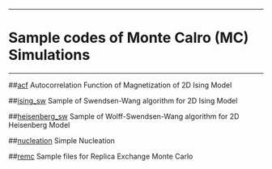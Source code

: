 ------------------------------------------------------------------------
# Sample codes of Monte Calro (MC) Simulations
------------------------------------------------------------------------
##[acf](acf)
Autocorrelation Function of Magnetization of 2D Ising Model

##[ising_sw](ising_sw)
Sample of Swendsen-Wang algorithm for 2D Ising Model

##[heisenberg_sw](heisenberg_sw)
Sample of Wolff-Swendsen-Wang algorithm for 2D Heisenberg Model

##[nucleation](nucleation)
Simple Nucleation

##[remc](remc)
Sample files for Replica Exchange Monte Carlo

